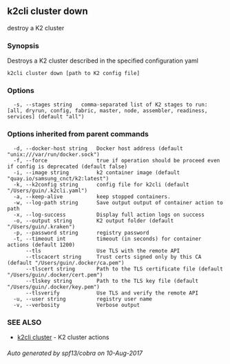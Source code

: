 ## k2cli cluster down

destroy a K2 cluster

### Synopsis


Destroys a K2 cluster described in the specified configuration yaml

```
k2cli cluster down [path to K2 config file]
```

### Options

```
  -s, --stages string   comma-separated list of K2 stages to run: [all, dryrun, config, fabric, master, node, assembler, readiness, services] (default "all")
```

### Options inherited from parent commands

```
  -d, --docker-host string   Docker host address (default "unix:///var/run/docker.sock")
  -f, --force                true if operation should be proceed even if config is deprecated (default false)
  -i, --image string         k2 container image (default "quay.io/samsung_cnct/k2:latest")
  -k, --k2config string      config file for k2cli (default "/Users/guin/.k2cli.yaml")
  -a, --keep-alive           keep stopped containers.
  -w, --log-path string      Save output output of container action to path
  -x, --log-success          Display full action logs on success
  -o, --output string        K2 output folder (default "/Users/guin/.kraken")
  -p, --password string      registry password
  -t, --timeout int          timeout (in seconds) for container actions (default 1200)
      --tls                  Use TLS with the remote API
      --tlscacert string     Trust certs signed only by this CA (default "/Users/guin/.docker/ca.pem")
      --tlscert string       Path to the TLS certificate file (default "/Users/guin/.docker/cert.pem")
      --tlskey string        Path to the TLS key file (default "/Users/guin/.docker/key.pem")
      --tlsverify            Use TLS and verify the remote API
  -u, --user string          registry user name
  -v, --verbosity            Verbose output
```

### SEE ALSO
* [k2cli cluster](k2cli_cluster.md)	 - K2 cluster actions

###### Auto generated by spf13/cobra on 10-Aug-2017
